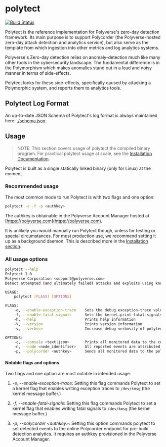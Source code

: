 # polytect

[![Build Status](https://travis-ci.org/polyverse/polytect.svg?branch=master)](https://travis-ci.org/polyverse/polytect)

Polytect is the reference implementation for Polyverse's zero-day detection
framework. Its main purpose is to support Polycorder (the Polyverse-hosted
zero-day attack detection and analytics service), but also serve as the
template from which ingestion into other metrics and log analytics systems.

Polyverse's Zero-day detection relies on anomaly-detection much like many other
tools in the cybersecurity landscape. The fundamental difference is in the Polymorphism
which makes anomalies stand out in a loud and noisy manner in terms of side-effects.

Polytect looks for these side-effects, specifically caused by attacking a Polymorphic system,
and reports them to analytics tools.

## Polytect Log Format

An up-to-date JSON Schema of Polytect's log format is always maintained here:
[./schema.json](./schema.json).

## Usage

> NOTE: This section covers usage of polytect the compiled binary program. For practical
polytect usage at scale, see the [Installation Documentation](./install).

Polytect is built as a single statically linked binary (only for Linux) at the moment.

### Recommended usage

The most common mode to run Polytect is with two flags and one option:

```bash
polytect -e -f -p <authkey>
```

The authkey is obtainable in the Polyverse Account Manager hosted at [https://polyverse.com](https://polyverse.com).

It is unlikely you would manually run Polytect though, unless for testing or special circumstances. For most production use, we recommend setting it up as a background daemon. This is described more in the [Installation section](./install).

### All usage options

```bash
polytect --help
Polytect 1.0
Polyverse Corporation <support@polyverse.com>
Detect attempted (and ultimately failed) attacks and exploits using known and unknown vulnerabilities by observing side effects (segfaults, crashes, etc.)

USAGE:
    polytect [FLAGS] [OPTIONS]

FLAGS:
    -e, --enable-exception-trace    Sets the debug.exception-trace value to enable segfaults to be logged to dmesg.
    -f, --enable-fatal-signals      Sets the kernel.print-fatal-signals value to enable details of fatals to be logged to dmesg.
    -h, --help                      Prints help information
    -V, --version                   Prints version information
    -v, --verbose                   Increase debug verbosity of polytect.

OPTIONS:
    -c, --console <text|json>       Prints all monitored data to the console. Optionally takes a value of 'text' or 'json'
    -n, --node <node_identifier>    All reported events are attributed to this 'node' within your overall organization, allowing for filtering, separation and more...
    -p, --polycorder <authkey>      Sends all monitored data to the polycorder service. When specified, must provide a Polyverse Account AuthKey which has an authorized scope to publish to Polyverse.
```

#### Notable flags and options

Two flags and one option are most notable in intended usage.

1. *-e, --enable-exception-trace*: Setting this flag commands Polytect to set a kernel flag that enables writing exception traces to `/dev/kmsg`  (the kernel message buffer.)

2. *-f, --enable-fatal-signals*: Setting this flag commands Polytect to set a kernel flag that enables writing fatal signals to `/dev/kmsg` (the kernel message buffer.)

3. *-p, --polycorder \<authkey\>*: Setting this option commands polytect to set detected events to the online Polycorder endpoint for pre-build detection analytics. It requires an authkey provisioned in the Polyverse Account Manager.
